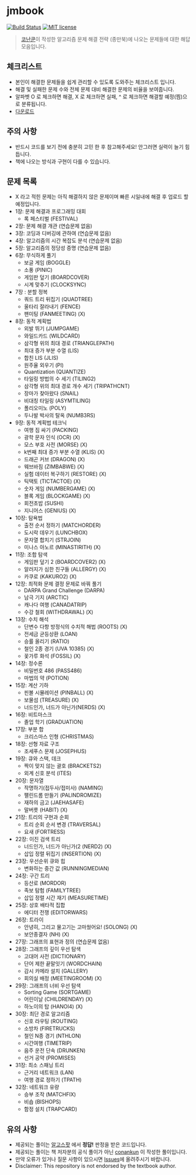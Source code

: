 # jmbook
[![Build Status](https://travis-ci.org/conankun/jmbook.svg?branch=master)](https://travis-ci.org/conankun/jmbook)
[![MIT license](https://img.shields.io/badge/License-MIT-blue.svg)](https://lbesson.mit-license.org/)
> [코난쿤](https://conankun.github.io/)이 작성한 알고리즘 문제 해결 전략 (종만북)에 나오는 문제들에 대한 해답 모음입니다.

## 체크리스트
- 본인이 해결한 문제들을 쉽게 관리할 수 있도록 도와주는 체크리스트 입니다.
- 해결 및 실패한 문제 수와 전체 문제 대비 해결한 문제의 비율을 보여줍니다.
- 알파벳 O 로 체크하면 해결, X 로 체크하면 실패, ^ 로 체크하면 해결할 예정(찜)으로 분류됩니다.
- [다운로드](https://github.com/conankun/jmbook/blob/master/체크리스트/체크리스트.xlsx)

## 주의 사항
- 반드시 코드를 보기 전에 충분히 고민 한 후 참고해주세요! 안그러면 실력이 늘기 힘듭니다.
- 책에 나오는 방식과 구현이 다를 수 있습니다.

## 문제 목록
- X 라고 적힌 문제는 아직 해결하지 않은 문제이며 빠른 시일내에 해결 후 업로드 할 예정입니다.
- 1장: 문제 해결과 프로그래밍 대회
  - 록 페스티벌 (FESTIVAL)
- 2장: 문제 해결 개관 (연습문제 없음)
- 3장: 코딩과 디버깅에 관하여 (연습문제 없음)
- 4장: 알고리즘의 시간 복잡도 분석 (연습문제 없음)
- 5장: 알고리즘의 정당성 증명 (연습문제 없음)
- 6장: 무식하게 풀기
  - 보글 게임 (BOGGLE)
  - 소풍 (PINIC)
  - 게임판 덮기 (BOARDCOVER)
  - 시계 맞추기 (CLOCKSYNC)
- 7장 : 분할 정복
  - 쿼드 트리 뒤집기 (QUADTREE)
  - 울타리 잘라내기 (FENCE)
  - 팬미팅 (FANMEETING) (X)
- 8장: 동적 계획법
  - 외발 뛰기 (JUMPGAME)
  - 와일드카드 (WILDCARD)
  - 삼각형 위의 최대 경로 (TRIANGLEPATH)
  - 최대 증가 부분 수열 (LIS)
  - 합친 LIS (JLIS)
  - 원주율 외우기 (PI)
  - Quantization (QUANTIZE)
  - 타일링 방법의 수 세기 (TILING2)
  - 삼각형 위의 최대 경로 개수 세기 (TRIPATHCNT)
  - 장마가 찾아왔다 (SNAIL)
  - 비대칭 타일링 (ASYMTILING)
  - 폴리오미노 (POLY)
  - 두나발 박사의 탈옥 (NUMB3RS)
- 9장: 동적 계획법 테크닉
  - 여행 짐 싸기 (PACKING)
  - 광학 문자 인식 (OCR) (X)
  - 모스 부호 사전 (MORSE) (X)
  - k번째 최대 증가 부분 수열 (KLIS) (X)
  - 드래곤 커브 (DRAGON) (X)
  - 웨브바짐 (ZIMBABWE) (X)
  - 실험 데이터 복구하기 (RESTORE) (X)
  - 틱택토 (TICTACTOE) (X)
  - 숫자 게임 (NUMBERGAME) (X)
  - 블록 게임 (BLOCKGAME) (X)
  - 회전초밥 (SUSHI)
  - 지니어스 (GENIUS) (X)
- 10장: 탐욕법
  - 출전 순서 정하기 (MATCHORDER)
  - 도시락 데우기 (LUNCHBOX)
  - 문자열 합치기 (STRJOIN)
  - 미나스 아노르 (MINASTIRITH) (X)
- 11장: 조합 탐색
  - 게임판 덮기 2 (BOARDCOVER2) (X)
  - 알러지가 심한 친구들 (ALLERGY) (X)
  - 카쿠로 (KAKURO2) (X)
- 12장: 최적화 문제 결정 문제로 바꿔 풀기
  - DARPA Grand Challenge (DARPA)
  - 남극 기지 (ARCTIC)
  - 캐나다 여행 (CANADATRIP)
  - 수강 철회 (WITHDRAWAL) (X)
- 13장: 수치 해석
  - 단변수 다항 방정식의 수치적 해법 (ROOTS) (X)
  - 전세금 균등상환 (LOAN)
  - 승률 올리기 (RATIO)
  - 철인 2종 경기 (UVA 10385) (X)
  - 꽃가루 화석 (FOSSIL) (X)
- 14장: 정수론
  - 비밀번호 486 (PASS486)
  - 마법의 약 (POTION)
- 15장: 계산 기하
  - 핀볼 시뮬레이션 (PINBALL) (X)
  - 보물섬 (TREASURE) (X)
  - 너드인가, 너드가 아닌가(NERDS) (X)
- 16장: 비트마스크
  - 졸업 학기 (GRADUATION)
- 17장: 부분 합
  - 크리스마스 인형 (CHRISTMAS)
- 18장: 선형 자료 구조
  - 조세푸스 문제 (JOSEPHUS)
- 19장: 큐와 스택, 데크
  - 짝이 맞지 않는 괄호 (BRACKETS2)
  - 외계 신호 분석 (ITES)
- 20장: 문자열
  - 작명하기(접두사/접미사) (NAMING)
  - 팰린드롬 만들기 (PALINDROMIZE)
  - 재하의 금고 (JAEHASAFE)
  - 말버릇 (HABIT) (X)
- 21장: 트리의 구현과 순회
  - 트리 순회 순서 변경 (TRAVERSAL)
  - 요새 (FORTRESS)
- 22장: 이진 검색 트리
  - 너드인가, 너드가 아닌가(2 (NERD2) (X)
  - 삽입 정렬 뒤집기 (INSERTION) (X)
- 23장: 우선순위 큐와 힙
  - 변화하는 중간 값 (RUNNINGMEDIAN)
- 24장: 구간 트리
  - 등산로 (MORDOR)
  - 족보 탐험 (FAMILYTREE)
  - 삽입 정렬 시간 재기 (MEASURETIME)
- 25장: 상호 배타적 집합
  - 에디터 전쟁 (EDITORWARS)
- 26장: 트라이
  - 안녕히, 그리고 물고기는 고마웠어요! (SOLONG) (X)
  - 보안종결자 (NH) (X)
- 27장: 그래프의 표현과 정의 (연습문제 없음)
- 28장: 그래프의 깊이 우선 탐색
  - 고대어 사전 (DICTIONARY)
  - 단어 제한 끝말잇기 (WORDCHAIN)
  - 감시 카메라 설치 (GALLERY)
  - 회의실 배정 (MEETINGROOM) (X)
- 29장: 그래프의 너비 우선 탐색
  - Sorting Game (SORTGAME)
  - 어린이날 (CHILDRENDAY) (X)
  - 하노이의 탑 (HANOI4) (X)
- 30장: 최단 경로 알고리즘
  - 신호 라우팅 (ROUTING)
  - 소방차 (FIRETRUCKS)
  - 철인 N종 경기 (NTHLON)
  - 시간여행 (TIMETRIP)
  - 음주 운전 단속 (DRUNKEN)
  - 선거 공약 (PROMISES)
- 31장: 최소 스패닝 트리
  - 근거리 네트워크 (LAN)
  - 여행 경로 정하기 (TPATH)
- 32장: 네트워크 유량
  - 승부 조작 (MATCHFIX)
  - 비숍 (BISHOPS)
  - 함정 설치 (TRAPCARD)

## 유의 사항
* 제공되는 풀이는 [알고스팟](https://algospot.com/) 에서 **정답!** 판정을 받은 코드입니다.
* 제공되는 풀이는 책 저자분의 공식 풀이가 아닌 [conankun](mailto:conankunioi@gmail.com) 이 작성한 풀이입니다.
* 만약 오류가 있거나 질문 사항이 있으시면 [Issues](https://github.com/conankun/jmbook/issues)에 올려주시기 바랍니다.
* Disclaimer: This repository is not endorsed by the textbook author.
